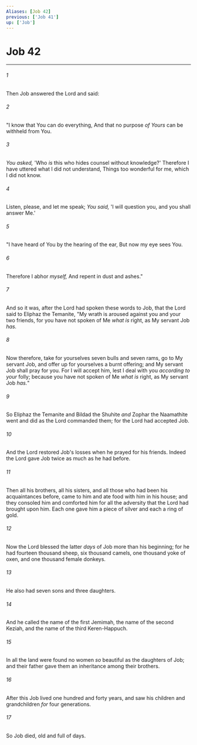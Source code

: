 ```yaml
---
Aliases: [Job 42]
previous: ['Job 41']
up: ['Job']
---
```

# Job 42

***


###### 1 
Then Job answered the Lord and said: 

###### 2 
"I know that You can do everything, And that no purpose _of Yours_ can be withheld from You. 

###### 3 
_You asked,_ 'Who _is_ this who hides counsel without knowledge?' Therefore I have uttered what I did not understand, Things too wonderful for me, which I did not know. 

###### 4 
Listen, please, and let me speak; _You said,_ 'I will question you, and you shall answer Me.' 

###### 5 
"I have heard of You by the hearing of the ear, But now my eye sees You. 

###### 6 
Therefore I abhor _myself,_ And repent in dust and ashes." 

###### 7 
And so it was, after the Lord had spoken these words to Job, that the Lord said to Eliphaz the Temanite, "My wrath is aroused against you and your two friends, for you have not spoken of Me _what is_ right, as My servant Job _has._ 

###### 8 
Now therefore, take for yourselves seven bulls and seven rams, go to My servant Job, and offer up for yourselves a burnt offering; and My servant Job shall pray for you. For I will accept him, lest I deal with you _according to your_ folly; because you have not spoken of Me _what is_ right, as My servant Job _has._" 

###### 9 
So Eliphaz the Temanite and Bildad the Shuhite _and_ Zophar the Naamathite went and did as the Lord commanded them; for the Lord had accepted Job. 

###### 10 
And the Lord restored Job's losses when he prayed for his friends. Indeed the Lord gave Job twice as much as he had before. 

###### 11 
Then all his brothers, all his sisters, and all those who had been his acquaintances before, came to him and ate food with him in his house; and they consoled him and comforted him for all the adversity that the Lord had brought upon him. Each one gave him a piece of silver and each a ring of gold. 

###### 12 
Now the Lord blessed the latter _days_ of Job more than his beginning; for he had fourteen thousand sheep, six thousand camels, one thousand yoke of oxen, and one thousand female donkeys. 

###### 13 
He also had seven sons and three daughters. 

###### 14 
And he called the name of the first Jemimah, the name of the second Keziah, and the name of the third Keren-Happuch. 

###### 15 
In all the land were found no women _so_ beautiful as the daughters of Job; and their father gave them an inheritance among their brothers. 

###### 16 
After this Job lived one hundred and forty years, and saw his children and grandchildren _for_ four generations. 

###### 17 
So Job died, old and full of days.
